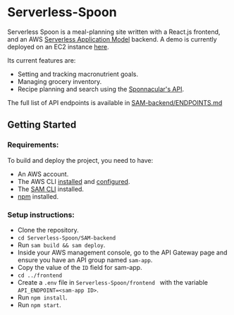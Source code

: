# Serverless-Spoon


Serverless Spoon is a meal-planning site written with a React.js frontend, and an AWS [Serverless Application Model](https://aws.amazon.com/serverless/sam/) backend. A demo is currently deployed on an EC2 instance [here](http://3.91.234.197).

Its current features are: 

- Setting and tracking macronutrient goals. 
- Managing grocery inventory.
- Recipe planning and search using the [Sponnacular's API](https://spoonacular.com/food-api).



The full list of API endpoints is available in [SAM-backend/ENDPOINTS.md](https://github.com/Ekhemlin/Serverless-Spoon/blob/main/SAM-backend/ENDPOINTS.md)

## Getting Started

### Requirements: 

To build and deploy the project, you need to have:

- An AWS account. 
- The AWS CLI [installed](https://docs.aws.amazon.com/cli/latest/userguide/install-cliv1.html) and [configured](https://docs.aws.amazon.com/cli/latest/userguide/cli-chap-configure.html). 
- The [SAM CLI](https://docs.aws.amazon.com/serverless-application-model/latest/developerguide/serverless-sam-cli-install.html) installed.
- [npm](https://www.npmjs.com/) installed. 

### Setup instructions: 


- Clone the repository.  
- `cd Serverless-Spoon/SAM-backend`
- Run `sam build && sam deploy`.
- Inside your AWS management console, go to the API Gateway page and ensure you have an API group named `sam-app`.
- Copy the value of the `ID` field for sam-app. 
- `cd ../frontend`
- Create a `.env` file in `Serverless-Spoon/frontend ` with the variable `API_ENDPOINT=<sam-app ID>`.
- Run `npm install`.
- Run `npm start`.
